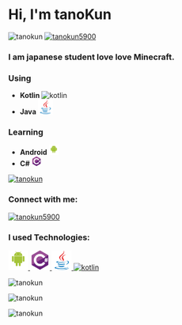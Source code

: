 # Hi, I'm tanoKun
<p> <img src="https://komarev.com/ghpvc/?username=tanokun&label=Profile%20views&color=0e75b6&style=flat" alt="tanokun" /> <a href="https://twitter.com/tanokun5900" target="blank"><img src="https://img.shields.io/twitter/follow/tanokun5900?logo=twitter&style=for-the-badge" alt="tanokun5900" /></a> </p>


### I am japanese student love love Minecraft.

### Using
- **Kotlin** <img src="https://www.vectorlogo.zone/logos/kotlinlang/kotlinlang-icon.svg" alt="kotlin" width="20" height="20"/>
- **Java** <img src="https://raw.githubusercontent.com/devicons/devicon/master/icons/java/java-original.svg" alt="java" width="30" height="30"/>

### Learning
- **Android** <img src="https://raw.githubusercontent.com/devicons/devicon/master/icons/android/android-original-wordmark.svg" alt="android" width="20" height="20"/>
- **C#** <img src="https://raw.githubusercontent.com/devicons/devicon/master/icons/csharp/csharp-original.svg" alt="csharp" width="20" height="20"/>

<a href="https://github.com/ryo-ma/github-profile-trophy"><img src="https://github-profile-trophy.vercel.app/?username=tanokun" alt="tanokun" /></a> </p>

<h3 align="left">Connect with me:</h3>
<p align="left">
<a href="https://twitter.com/tanokun5900" target="blank"><img src="https://raw.githubusercontent.com/rahuldkjain/github-profile-readme-generator/master/src/images/icons/Social/twitter.svg" alt="tanokun5900" height="30" width="40" /></a>
</p>

<h3 align="left">I used Technologies:</h3>
<a href="https://developer.android.com" target="_blank" rel="noreferrer"> <img src="https://raw.githubusercontent.com/devicons/devicon/master/icons/android/android-original-wordmark.svg" alt="android" width="40" height="40"/> </a> <a href="https://www.w3schools.com/cs/" target="_blank" rel="noreferrer"> <img src="https://raw.githubusercontent.com/devicons/devicon/master/icons/csharp/csharp-original.svg" alt="csharp" width="40" height="40"/> </a> <a href="https://www.java.com" target="_blank" rel="noreferrer"> <img src="https://raw.githubusercontent.com/devicons/devicon/master/icons/java/java-original.svg" alt="java" width="40" height="40"/> </a> <a href="https://kotlinlang.org" target="_blank" rel="noreferrer"> <img src="https://www.vectorlogo.zone/logos/kotlinlang/kotlinlang-icon.svg" alt="kotlin" width="40" height="40"/> </a> </p>

<p><img src="https://github-readme-stats.vercel.app/api/top-langs?username=tanokun&show_icons=true&locale=en&layout=compact" alt="tanokun"/></p>

<p><img src="https://github-readme-stats.vercel.app/api?username=tanokun&show_icons=true&locale=en" alt="tanokun" /></p>

<p><img src="https://github-readme-streak-stats.herokuapp.com/?user=tanokun&" alt="tanokun" /></p>